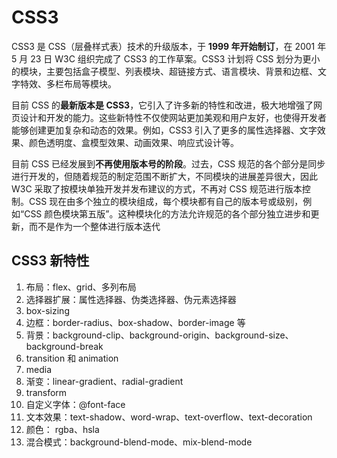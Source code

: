 # CSS3

CSS3 是 CSS（层叠样式表）技术的升级版本，于 **1999 年开始制订**，在 2001 年 5 月 23 日 W3C 组织完成了 CSS3 的工作草案。CSS3 计划将 CSS 划分为更小的模块，主要包括盒子模型、列表模块、超链接方式、语言模块、背景和边框、文字特效、多栏布局等模块。

目前 CSS 的**最新版本是 CSS3**，它引入了许多新的特性和改进，极大地增强了网页设计和开发的能力。这些新特性不仅使网站更加美观和用户友好，也使得开发者能够创建更加复杂和动态的效果。例如，CSS3 引入了更多的属性选择器、文字效果、颜色透明度、盒模型效果、动画效果、响应式设计等。

目前 CSS 已经发展到**不再使用版本号的阶段**。过去，CSS 规范的各个部分是同步进行开发的，但随着规范的制定范围不断扩大，不同模块的进展差异很大，因此 W3C 采取了按模块单独开发并发布建议的方式，不再对 CSS 规范进行版本控制。CSS 现在由多个独立的模块组成，每个模块都有自己的版本号或级别，例如“CSS 颜色模块第五版”。这种模块化的方法允许规范的各个部分独立进步和更新，而不是作为一个整体进行版本迭代

## CSS3 新特性

1. 布局：flex、grid、多列布局
2. 选择器扩展：属性选择器、伪类选择器、伪元素选择器
3. box-sizing
4. 边框：border-radius、box-shadow、border-image 等
5. 背景：background-clip、background-origin、background-size、background-break
6. transition 和 animation
7. media
8. 渐变：linear-gradient、radial-gradient
9. transform
10. 自定义字体：@font-face
11. 文本效果：text-shadow、word-wrap、text-overflow、text-decoration
12. 颜色： rgba、hsla
13. 混合模式：background-blend-mode、mix-blend-mode

